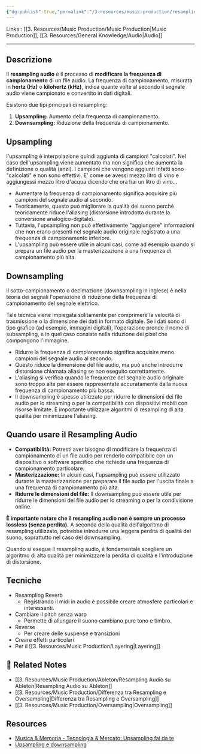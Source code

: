 ```yaml
---
{"dg-publish":true,"permalink":"/3-resources/music-production/resampling-audio/"}
---
```


Links:: [[3. Resources/Music Production/Music Production\|Music Production]], [[3. Resources/General Knowledge/Audio\|Audio]]

---
## Descrizione

Il **resampling audio** è il processo di **modificare la frequenza di campionamento** di un file audio. La frequenza di campionamento, misurata in **hertz (Hz)** o **kilohertz (kHz)**, indica quante volte al secondo il segnale audio viene campionato e convertito in dati digitali.

Esistono due tipi principali di resampling:

1. **Upsampling:** Aumento della frequenza di campionamento.
2. **Downsampling:** Riduzione della frequenza di campionamento.

## Upsampling

l'upsampling è interpolazione quindi aggiunta di campioni "calcolati".
Nel caso dell'upsampling viene aumentato ma non significa che aumenta la definizione o qualità (anzi). I campioni che vengono aggiunti infatti sono "calcolati" e non sono effettivi. E' come se avessi mezzo litro di vino e aggiungessi mezzo litro d'acqua dicendo che ora hai un litro di vino...

- Aumentare la frequenza di campionamento significa acquisire più campioni del segnale audio al secondo.
- Teoricamente, questo può migliorare la qualità del suono perché teoricamente riduce l'aliasing (distorsione introdotta durante la conversione analogico-digitale).
- Tuttavia, l'upsampling non può effettivamente "aggiungere" informazioni che non erano presenti nel segnale audio originale registrato a una frequenza di campionamento inferiore.
- L'upsampling può essere utile in alcuni casi, come ad esempio quando si prepara un file audio per la masterizzazione a una frequenza di campionamento più alta.

## Downsampling

Il sotto-campionamento o decimazione (downsampling in inglese) è nella teoria dei segnali l'operazione di riduzione della frequenza di campionamento del segnale elettrico.

Tale tecnica viene impiegata solitamente per comprimere la velocità di trasmissione o la dimensione dei dati in formato digitale. Se i dati sono di tipo grafico (ad esempio, immagini digitali), l'operazione prende il nome di subsampling, e in quel caso consiste nella riduzione dei pixel che compongono l'immagine.

- Ridurre la frequenza di campionamento significa acquisire meno campioni del segnale audio al secondo.
- Questo riduce la dimensione del file audio, ma può anche introdurre distorsione chiamata aliasing se non eseguito correttamente.
- L'aliasing si verifica quando le frequenze del segnale audio originale sono troppo alte per essere rappresentate accuratamente dalla nuova frequenza di campionamento più bassa.
- Il downsampling è spesso utilizzato per ridurre le dimensioni dei file audio per lo streaming o per la compatibilità con dispositivi mobili con risorse limitate. È importante utilizzare algoritmi di resampling di alta qualità per minimizzare l'aliasing.

## Quando usare il Resampling Audio

- **Compatibilità:** Potresti aver bisogno di modificare la frequenza di campionamento di un file audio per renderlo compatibile con un dispositivo o software specifico che richiede una frequenza di campionamento particolare.
- **Masterizzazione:** In alcuni casi, l'upsampling può essere utilizzato durante la masterizzazione per preparare il file audio per l'uscita finale a una frequenza di campionamento più alta.
- **Ridurre le dimensioni del file:** Il downsampling può essere utile per ridurre le dimensioni dei file audio per lo streaming o per la condivisione online.

**È importante notare che il resampling audio non è sempre un processo lossless (senza perdita).** A seconda della qualità dell'algoritmo di resampling utilizzato, potrebbe introdurre una leggera perdita di qualità del suono, soprattutto nel caso del downsampling.

Quando si esegue il resampling audio, è fondamentale scegliere un algoritmo di alta qualità per minimizzare la perdita di qualità e l'introduzione di distorsione.



## Tecniche

- Resampling Reverb
	- Registrando il midi in audio è possibile creare atmosfere particolari e interessanti.
- Cambiare il pitch senza warp
	- Permette di allungare il suono cambiano pure tono e timbro.
- Reverse
	- Per creare delle suspense e transizioni
- Creare effetti particolari
- Per il [[3. Resources/Music Production/Layering\|Layering]]


## 🔗 Related Notes

- [[3. Resources/Music Production/Ableton/Resampling Audio su Ableton\|Resampling Audio su Ableton]]
- [[3. Resources/Music Production/Differenza tra Resampling e Oversampling\|Differenza tra Resampling e Oversampling]]
- [[3. Resources/Music Production/Oversampling\|Oversampling]]


## Resources

- [Musica & Memoria - Tecnologia & Mercato: Upsampling fai da te](https://musicaememoria-tecno.blogspot.com/2017/10/upsampling-fai-da-te.html)
- [Upsampling e downsampling](https://it.hobby.hi-fi.narkive.com/63BARHLY/upsampling-e-downsampling)
